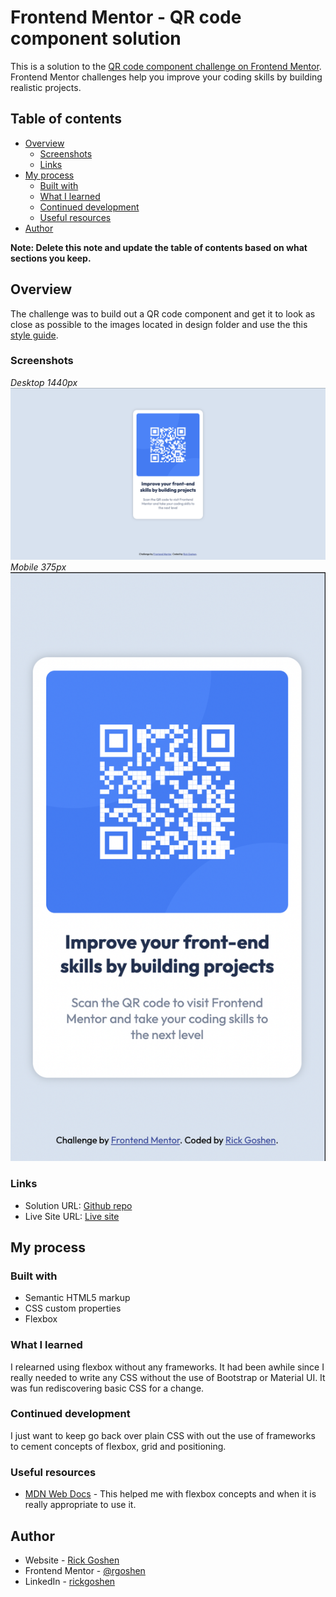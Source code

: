 # Frontend Mentor - QR code component solution

This is a solution to the [QR code component challenge on Frontend Mentor](https://www.frontendmentor.io/challenges/qr-code-component-iux_sIO_H). Frontend Mentor challenges help you improve your coding skills by building realistic projects.

## Table of contents

- [Overview](#overview)
  - [Screenshots](#screenshots)
  - [Links](#links)
- [My process](#my-process)
  - [Built with](#built-with)
  - [What I learned](#what-i-learned)
  - [Continued development](#continued-development)
  - [Useful resources](#useful-resources)
- [Author](#author)

**Note: Delete this note and update the table of contents based on what sections you keep.**

## Overview

The challenge was to build out a QR code component and get it to look as close as possible to the images located in design folder and use the this [style guide](./style-guide.md).

### Screenshots

_Desktop 1440px_
![desktop](./images/qr-desktop.png)
_Mobile 375px_
![mobile](./images/qr-mobile.png)

### Links

- Solution URL: [Github repo](https://github.com/rgoshen/qr-code-component-main)
- Live Site URL: [Live site](https://rgoshen.github.io/qr-code-component-main/)

## My process

### Built with

- Semantic HTML5 markup
- CSS custom properties
- Flexbox

### What I learned

I relearned using flexbox without any frameworks. It had been awhile since I really needed to write any CSS without the use of Bootstrap or Material UI. It was fun rediscovering basic CSS for a change.

### Continued development

I just want to keep go back over plain CSS with out the use of frameworks to cement concepts of flexbox, grid and positioning.

### Useful resources

- [MDN Web Docs](https://developer.mozilla.org/en-US/docs/Web/CSS) - This helped me with flexbox concepts and when it is really appropriate to use it.

## Author

- Website - [Rick Goshen](http://rickgoshen.epizy.com/)
- Frontend Mentor - [@rgoshen](https://www.frontendmentor.io/profile/rgoshen)
- LinkedIn - [rickgoshen](https://www.linkedin.com/in/rickgoshen/)
